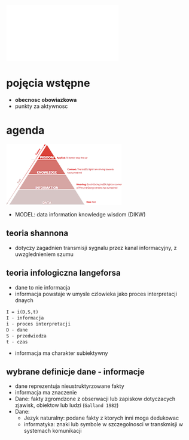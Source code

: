 ![table of content](../readme.md)

# pojęcia wstępne

- **obecnosc obowiazkowa**
- punkty za aktywnosc

# agenda

![](dikwpng.png)

- MODEL: data information knowledge wisdom (DIKW)

## teoria shannona

- dotyczy zagadnien transmisji sygnalu przez kanal informacyjny, z uwzglednieniem szumu

## teoria infologiczna langeforsa

- dane to nie informacja
- informacja powstaje w umysle czlowieka jako proces interpretacji dnaych

```
I = i(D,S,t)
I - informacja
i - proces interpretacji 
D - dane 
S - przedwiedza 
t - czas
```

- informacja ma charakter subiektywny

## wybrane definicje dane - informacje

- dane reprezentuja nieustruktyrzowane fakty
- informacja ma znaczenie
- Dane: fakty zgromdzone z obserwacji lub zapiskow dotyczacych zjawisk, obiektow lub ludzi (`Galland 1982`)
- Dane:
  - Jezyk naturalny: podane fakty z ktorych inni moga dedukowac
  - informatyka: znaki lub symbole w szczegolnosci w transkmisji w systemach komunikacji
